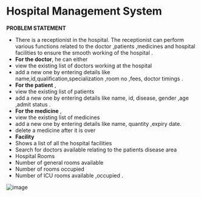 # Hospital Management System

**PROBLEM STATEMENT**
- There is a receptionist in the hospital. The receptionist can perform various functions related to the doctor ,patients ,medicines and hospital facilities to ensure the  smooth working of the hospital . 
- **For the doctor**, he can either 
- view the existing list of doctors working at the hospital 
- add a new one by entering details like name,id,qualification,specialization ,room no ,fees, doctor timings .
- **For the patient** ,
- view the existing list of patients 
- add a new one by entering details like name, id, disease, gender ,age ,admit status .
- **For the medicine** ,
- view the existing list of medicines 
- add a new one by entering details like name, quantity ,expiry date.
- delete a medicine after it is over 
- **Facility** 
- Shows a list of all the hospital facilities 
- Search for doctors available relating to the patients disease area
- Hospital Rooms 
- Number of general rooms available 
- Number of rooms occupied 
- Number of ICU rooms available ,occupied .
	
![image](https://user-images.githubusercontent.com/79561540/139829563-feb45b2a-21ed-4882-83ce-616b0a6edaf4.png)
